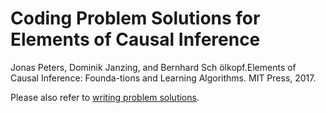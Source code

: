 # Coding Problem Solutions for Elements of Causal Inference

Jonas Peters, Dominik Janzing, and Bernhard Sch ̈olkopf.Elements of Causal Inference: Founda-tions and Learning Algorithms.  MIT Press, 2017.

Please also refer to 
[writing problem solutions](https://drive.google.com/file/d/1_l0XDrj7_u-CglPbv9pTXAa9cfgnX_lt/view?usp=sharing).
